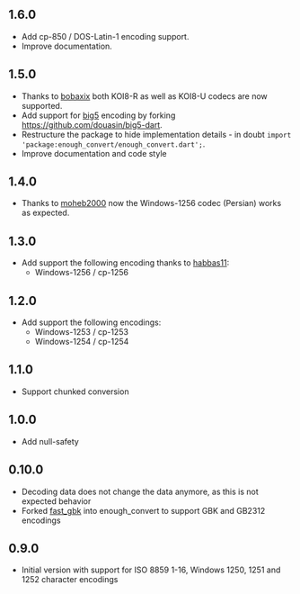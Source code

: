 ## 1.6.0
- Add cp-850 / DOS-Latin-1 encoding support.
- Improve documentation.

## 1.5.0
- Thanks to [bobaxix](https://github.com/bobaxix) both KOI8-R as well as KOI8-U codecs are now supported.
- Add support for [big5](https://en.wikipedia.org/wiki/Big5) encoding by forking https://github.com/douasin/big5-dart.
- Restructure the package to hide implementation details - in doubt `import 'package:enough_convert/enough_convert.dart';`.
- Improve documentation and code style

## 1.4.0
- Thanks to [moheb2000](https://github.com/moheb2000) now the Windows-1256 codec (Persian) works as expected.

## 1.3.0
- Add support the following encoding thanks to [habbas11](https://github.com/habbas11):
  * Windows-1256 / cp-1256

## 1.2.0
- Add support the following encodings:
  * Windows-1253 / cp-1253
  * Windows-1254 / cp-1254


## 1.1.0
- Support chunked conversion

## 1.0.0
- Add null-safety

## 0.10.0

- Decoding data does not change the data anymore, as this is not expected behavior 
- Forked [fast_gbk](https://github.com/lixiangthinker/fast_gbk) into enough_convert to support GBK and GB2312 encodings

## 0.9.0

- Initial version with support for ISO 8859 1-16, Windows 1250, 1251 and 1252 character encodings 
